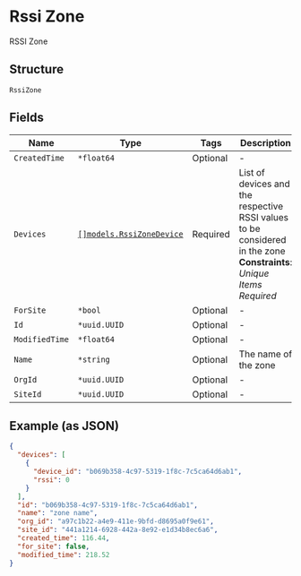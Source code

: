 
# Rssi Zone

RSSI Zone

## Structure

`RssiZone`

## Fields

| Name | Type | Tags | Description |
|  --- | --- | --- | --- |
| `CreatedTime` | `*float64` | Optional | - |
| `Devices` | [`[]models.RssiZoneDevice`](../../doc/models/rssi-zone-device.md) | Required | List of devices and the respective RSSI values to be considered in the zone<br>**Constraints**: *Unique Items Required* |
| `ForSite` | `*bool` | Optional | - |
| `Id` | `*uuid.UUID` | Optional | - |
| `ModifiedTime` | `*float64` | Optional | - |
| `Name` | `*string` | Optional | The name of the zone |
| `OrgId` | `*uuid.UUID` | Optional | - |
| `SiteId` | `*uuid.UUID` | Optional | - |

## Example (as JSON)

```json
{
  "devices": [
    {
      "device_id": "b069b358-4c97-5319-1f8c-7c5ca64d6ab1",
      "rssi": 0
    }
  ],
  "id": "b069b358-4c97-5319-1f8c-7c5ca64d6ab1",
  "name": "zone name",
  "org_id": "a97c1b22-a4e9-411e-9bfd-d8695a0f9e61",
  "site_id": "441a1214-6928-442a-8e92-e1d34b8ec6a6",
  "created_time": 116.44,
  "for_site": false,
  "modified_time": 218.52
}
```

